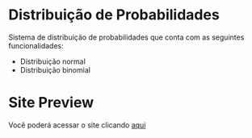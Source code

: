 # Distribuição de Probabilidades

Sistema de distribuição de probabilidades que conta com as seguintes funcionalidades:
<ul>
  <li>Distribuição normal</li>
  <li>Distribuição binomial </li>
</ul>

# Site Preview

Você poderá acessar o site clicando <a href="https://thalysf.github.io/dist-probabilidades/">aqui </a>
